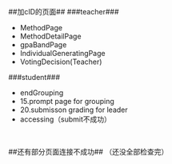 ##加cID的页面##
###teacher###

- MethodPage
- MethodDetailPage
- gpaBandPage
- IndividualGeneratingPage
- VotingDecision(Teacher)

###student###
- endGrouping
- 15.prompt page for grouping
- 20.submisson grading for leader
- accessing（submit不成功）

<br>

##还有部分页面连接不成功##
（还没全部检查完）
